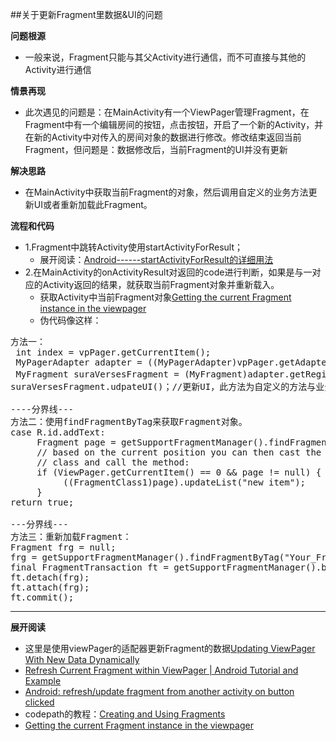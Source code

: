 ##关于更新Fragment里数据&UI的问题

**问题根源**

-  一般来说，Fragment只能与其父Activity进行通信，而不可直接与其他的Activity进行通信

**情景再现**

- 此次遇见的问题是：在MainActivity有一个ViewPager管理Fragment，在Fragment中有一个编辑房间的按钮，点击按钮，开启了一个新的Activity，并在新的Activity中对传入的房间对象的数据进行修改。修改结束返回当前Fragment，但问题是：数据修改后，当前Fragment的UI并没有更新

**解决思路**

-  在MainActivity中获取当前Fragment的对象，然后调用自定义的业务方法更新UI或者重新加载此Fragment。

**流程和代码**

-  1.Fragment中跳转Activity使用startActivityForResult；
	-  展开阅读：[Android------startActivityForResult的详细用法](http://blog.csdn.net/sunchaoenter/article/details/6612039)
-  2.在MainActivity的onActivityResult对返回的code进行判断，如果是与一对应的Activity返回的结果，就获取当前Fragment对象并重新载入。
 	- 获取Activity中当前Fragment对象[Getting the current Fragment instance in the viewpager](http://stackoverflow.com/questions/18609261/getting-the-current-fragment-instance-in-the-viewpager)
 	- 伪代码像这样：
<pre>
方法一：
 int index = vpPager.getCurrentItem();
 MyPagerAdapter adapter = ((MyPagerAdapter)vpPager.getAdapter());
 MyFragment suraVersesFragment = (MyFragment)adapter.getRegisteredFragment(index);//获取当前Fragment对象
suraVersesFragment.udpateUI()；//更新UI，此方法为自定义的方法与业务逻辑相关

----分界线---
方法二：使用findFragmentByTag来获取Fragment对象。
case R.id.addText:
     Fragment page = getSupportFragmentManager().findFragmentByTag("android:switcher:" + R.id.pager + ":" + ViewPager.getCurrentItem());
     // based on the current position you can then cast the page to the correct 
     // class and call the method:
     if (ViewPager.getCurrentItem() == 0 && page != null) {
          ((FragmentClass1)page).updateList("new item");     
     } 
return true;

---分界线---
方法三：重新加载Fragment：
Fragment frg = null;
frg = getSupportFragmentManager().findFragmentByTag("Your_Fragment_TAG");
final FragmentTransaction ft = getSupportFragmentManager().beginTransaction();
ft.detach(frg);
ft.attach(frg);
ft.commit();
</pre>

---
**展开阅读**

-  这里是使用viewPager的适配器更新Fragment的数据[Updating ViewPager With New Data Dynamically](http://www.tothenew.com/blog/updating-viewpager-with-new-data-dynamically/)
-  [Refresh Current Fragment within ViewPager | Android Tutorial and Example](https://www.youtube.com/watch?v=8wAZ3uWioTk)
-  [Android: refresh/update fragment from another activity on button clicked](http://stackoverflow.com/questions/33820301/android-refresh-update-fragment-from-another-activity-on-button-clicked)
- codepath的教程：[Creating and Using Fragments](https://github.com/codepath/android_guides/wiki/Creating-and-Using-Fragments)
- [Getting the current Fragment instance in the viewpager](http://stackoverflow.com/questions/18609261/getting-the-current-fragment-instance-in-the-viewpager)